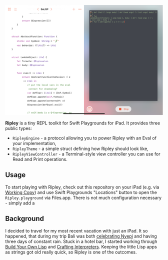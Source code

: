 <p align="center">
    <img src="Resources/ripley_screenshot.png" width="528" max-width="90%" alt="Ripley" />
</p>

**Ripley** is a tiny REPL toolkit for Swift Playgrounds for iPad. It provides three public types:
 - `RipleyEngine` - a protocol allowing you to power Ripley with an Eval of your implementation,
 - `RipleyTheme` - a simple struct defining how Ripley should look like,
 - `RipleyViewController` - a Terminal-style view controller you can use for Read and Print operations.

## Usage

To start playing with Ripley, check out this repository on your iPad (e.g. via [Working Copy](https://workingcopyapp.com)) and use Swift Playgrounds "Locations" button to open the `Ripley.playground` via Files.app. There is not much configuration necessary - simply add a 

## Background

I decided to travel for my most recent vacation with just an iPad. It so happened, that during my trip Bali was both [celebrating Nyepi](https://en.m.wikipedia.org/wiki/Nyepi) and having three days of constant rain. Stuck in a hotel bar, I started working through [Build Your Own Lisp](http://buildyourownlisp.com) and [Crafting Interpreters](http://craftinginterpreters.com). Keeping the little Lisp apps as strings got old really quick, so Ripley is one of the outcomes.
